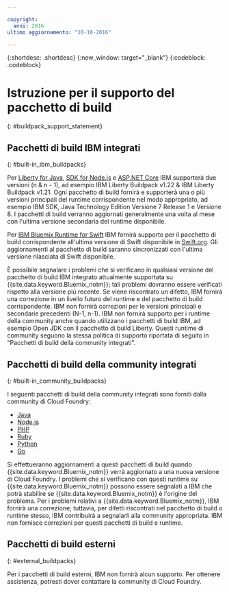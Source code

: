 ```yaml
---

copyright:
  anni: 2016
ultimo aggiornamento: "10-10-2016"

---
```


{:shortdesc: .shortdesc}
{:new_window: target="_blank"}
{:codeblock: .codeblock}

# Istruzione per il supporto del pacchetto di build
{: #buildpack_support_statement}


## Pacchetti di build IBM integrati
{: #built-in_ibm_buildpacks}

Per [Liberty for Java](/docs/runtimes/liberty/index.html), [SDK for Node.js](/docs/runtimes/nodejs/index.html) e [ASP.NET Core](/docs/runtimes/dotnet/index.html) IBM supporterà due versioni (n & n - 1), ad esempio IBM Liberty Buildpack v1.22 & IBM Liberty Buildpack v1.21. Ogni pacchetto di build fornirà e supporterà una o più versioni principali del runtime corrispondente nel modo appropriato, ad esempio IBM SDK, Java Technology Edition Versione 7 Release 1 e Versione 8. I pacchetti di build verranno aggiornati generalmente una volta al mese con l'ultima versione secondaria del runtime disponibile. 

Per [IBM Bluemix Runtime for Swift](/docs/runtimes/swift/index.html) IBM fornirà supporto per il pacchetto di build corrispondente all'ultima versione di Swift disponibile in [Swift.org](http://swift.org). Gli aggiornamenti al pacchetto di build saranno sincronizzati con l'ultima versione rilasciata di Swift disponibile.

È possibile segnalare i problemi che si verificano in qualsiasi versione del pacchetto di build IBM integrato attualmente supportata su {{site.data.keyword.Bluemix_notm}}; tali problemi dovranno essere verificati rispetto alla versione più recente. Se viene riscontrato un difetto, IBM fornirà una correzione in un livello futuro del runtime e del pacchetto di build corrispondente. IBM non fornirà correzioni per le versioni principali e secondarie precedenti (N-1, n-1). IBM non fornirà supporto per i runtime della community anche quando utilizzano i pacchetti di build IBM, ad esempio Open JDK con il pacchetto di build Liberty. Questi runtime di community seguono la stessa politica di supporto riportata di seguito in "Pacchetti di build della community integrati".

## Pacchetti di build della community integrati
{: #built-in_community_buildpacks}

I seguenti pacchetti di build della community integrati sono forniti dalla community di Cloud Foundry:

* [Java](/docs/runtimes/tomcat/index.html)
* [Node.js](https://github.com/cloudfoundry/nodejs-buildpack)
* [PHP](/docs/runtimes/php/index.html)
* [Ruby](/docs/runtimes/ruby/index.html)
* [Python](/docs/runtimes/python/index.html)
* [Go](/docs/runtimes/go/index.html)

Si effettueranno aggiornamenti a questi pacchetti di build quando {{site.data.keyword.Bluemix_notm}} verrà aggiornato a una nuova versione di Cloud Foundry. I problemi che si verificano con questi runtime su {{site.data.keyword.Bluemix_notm}} possono essere segnalati a IBM che potrà stabilire se {{site.data.keyword.Bluemix_notm}} è l'origine del problema. Per i problemi relativi a {{site.data.keyword.Bluemix_notm}}, IBM fornirà una correzione; tuttavia, per difetti riscontrati nel pacchetto di build o runtime stesso, IBM contribuirà a segnalarli alla community appropriata. IBM non fornisce correzioni per questi pacchetti di build e runtime.

## Pacchetti di build esterni
{: #external_buildpacks}


Per i pacchetti di build esterni, IBM non fornirà alcun supporto. Per ottenere assistenza, potresti dover contattare la community di Cloud Foundry.
